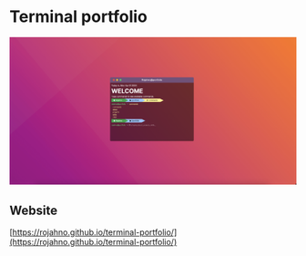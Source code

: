 # Terminal portfolio
![image info](./preview.png)

## Website
[https://rojahno.github.io/terminal-portfolio/](https://rojahno.github.io/terminal-portfolio/)
